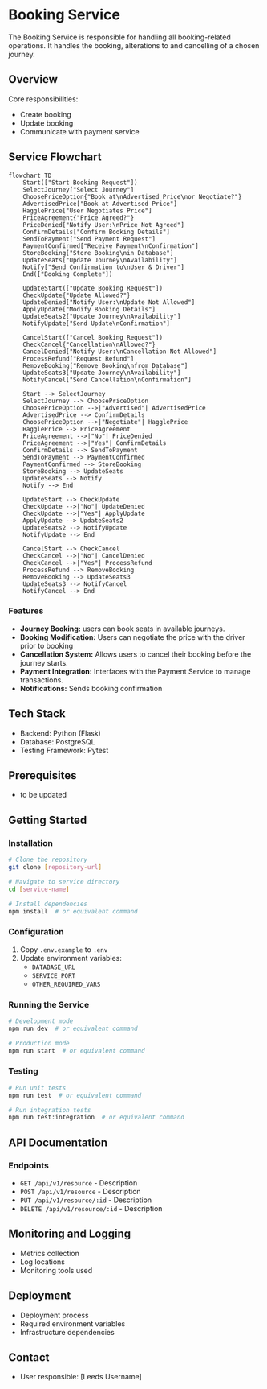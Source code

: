 # Booking Service

The Booking Service is responsible for handling all booking-related operations. It handles the booking, alterations to and cancelling of a chosen journey.

## Overview

Core responsibilities:
 - Create booking
 - Update booking
 - Communicate with payment service

## Service Flowchart

```mermaid
flowchart TD
    Start(["Start Booking Request"])
    SelectJourney["Select Journey"]
    ChoosePriceOption{"Book at\nAdvertised Price\nor Negotiate?"}
    AdvertisedPrice["Book at Advertised Price"]
    HagglePrice["User Negotiates Price"]
    PriceAgreement{"Price Agreed?"}
    PriceDenied["Notify User:\nPrice Not Agreed"]
    ConfirmDetails["Confirm Booking Details"]
    SendToPayment["Send Payment Request"]
    PaymentConfirmed["Receive Payment\nConfirmation"]
    StoreBooking["Store Booking\nin Database"]
    UpdateSeats["Update Journey\nAvailability"]
    Notify["Send Confirmation to\nUser & Driver"]
    End(["Booking Complete"])

    UpdateStart(["Update Booking Request"])
    CheckUpdate{"Update Allowed?"}
    UpdateDenied["Notify User:\nUpdate Not Allowed"]
    ApplyUpdate["Modify Booking Details"]
    UpdateSeats2["Update Journey\nAvailability"]
    NotifyUpdate["Send Update\nConfirmation"]

    CancelStart(["Cancel Booking Request"])
    CheckCancel{"Cancellation\nAllowed?"}
    CancelDenied["Notify User:\nCancellation Not Allowed"]
    ProcessRefund["Request Refund"]
    RemoveBooking["Remove Booking\nfrom Database"]
    UpdateSeats3["Update Journey\nAvailability"]
    NotifyCancel["Send Cancellation\nConfirmation"]

    Start --> SelectJourney
    SelectJourney --> ChoosePriceOption
    ChoosePriceOption -->|"Advertised"| AdvertisedPrice
    AdvertisedPrice --> ConfirmDetails
    ChoosePriceOption -->|"Negotiate"| HagglePrice
    HagglePrice --> PriceAgreement
    PriceAgreement -->|"No"| PriceDenied
    PriceAgreement -->|"Yes"| ConfirmDetails
    ConfirmDetails --> SendToPayment
    SendToPayment --> PaymentConfirmed
    PaymentConfirmed --> StoreBooking
    StoreBooking --> UpdateSeats
    UpdateSeats --> Notify
    Notify --> End

    UpdateStart --> CheckUpdate
    CheckUpdate -->|"No"| UpdateDenied
    CheckUpdate -->|"Yes"| ApplyUpdate
    ApplyUpdate --> UpdateSeats2
    UpdateSeats2 --> NotifyUpdate
    NotifyUpdate --> End

    CancelStart --> CheckCancel
    CheckCancel -->|"No"| CancelDenied
    CheckCancel -->|"Yes"| ProcessRefund
    ProcessRefund --> RemoveBooking
    RemoveBooking --> UpdateSeats3
    UpdateSeats3 --> NotifyCancel
    NotifyCancel --> End
```

### Features
- **Journey Booking:** users can book seats in available journeys.
- **Booking Modification:** Users can negotiate the price with the driver prior to booking
- **Cancellation System:** Allows users to cancel their booking before the journey starts.
- **Payment Integration:** Interfaces with the Payment Service to manage transactions.
- **Notifications:** Sends booking confirmation

## Tech Stack
- Backend: Python (Flask)
- Database: PostgreSQL
- Testing Framework: Pytest

## Prerequisites
- to be updated

## Getting Started

### Installation
```bash
# Clone the repository
git clone [repository-url]

# Navigate to service directory
cd [service-name]

# Install dependencies
npm install  # or equivalent command
```

### Configuration
1. Copy `.env.example` to `.env`
2. Update environment variables:
   - `DATABASE_URL`
   - `SERVICE_PORT`
   - `OTHER_REQUIRED_VARS`

### Running the Service
```bash
# Development mode
npm run dev  # or equivalent command

# Production mode
npm run start  # or equivalent command
```

### Testing
```bash
# Run unit tests
npm run test  # or equivalent command

# Run integration tests
npm run test:integration  # or equivalent command
```

## API Documentation

### Endpoints
- `GET /api/v1/resource` - Description
- `POST /api/v1/resource` - Description
- `PUT /api/v1/resource/:id` - Description
- `DELETE /api/v1/resource/:id` - Description

## Monitoring and Logging
- Metrics collection
- Log locations
- Monitoring tools used

## Deployment
- Deployment process
- Required environment variables
- Infrastructure dependencies


## Contact
- User responsible: [Leeds Username]
